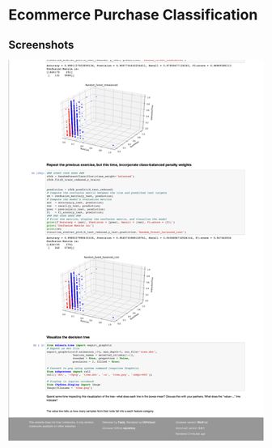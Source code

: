 # Ecommerce Purchase Classification

## Screenshots

![Ecommerce Purchase Classification](./EPC.png)

